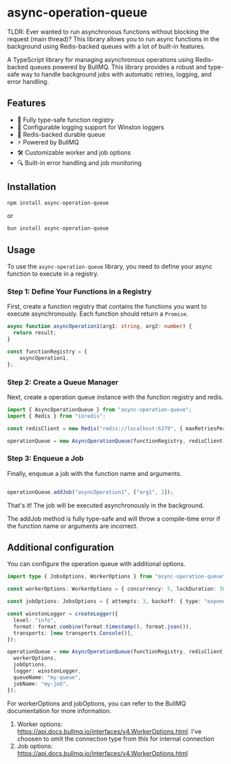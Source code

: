 # async-operation-queue

TLDR: Ever wanted to run asynchronous functions without blocking the request (main thread)? This library allows you to run async functions in the background using Redis-backed queues with a lot of built-in features.

A TypeScript library for managing asynchronous operations using Redis-backed queues powered by BullMQ. This library provides a robust and type-safe way to handle background jobs with automatic retries, logging, and error handling.

## Features

- 🚀 Fully type-safe function registry
- 📝 Configurable logging support for Winston loggers
- 🔄 Redis-backed durable queue
- ⚡ Powered by BullMQ
- 🛠️ Customizable worker and job options
- 🔍 Built-in error handling and job monitoring

## Installation

```bash
npm install async-operation-queue
```

or 

```bash
bun install async-operation-queue
```

## Usage

To use the `async-operation-queue` library, you need to define your async function to execute in a registry.

### Step 1: Define Your Functions in a Registry

First, create a function registry that contains the functions you want to execute asynchronously. Each function should return a `Promise`.

```typescript
async function asyncOperation1(arg1: string, arg2: number) {
  return result;
}

const functionRegistry = {
    asyncOperation1,
};
```

### Step 2: Create a Queue Manager

Next, create a operation queue instance with the function registry and redis.

```typescript
import { AsyncOperationQueue } from "async-operation-queue";
import { Redis } from "ioredis";

const redisClient = new Redis("redis://localhost:6379", { maxRetriesPerRequest: null });

operationQueue = new AsyncOperationQueue(functionRegistry, redisClient);
```

### Step 3: Enqueue a Job

Finally, enqueue a job with the function name and arguments.

```typescript

operationQueue.addJob("asyncOperation1", ["arg1", 2]);
```

That's it! The job will be executed asynchronously in the background.

The addJob method is fully type-safe and will throw a compile-time error if the function name or arguments are incorrect.

## Additional configuration

You can configure the operation queue with additional options.

```typescript
import type { JobsOptions, WorkerOptions } from "async-operation-queue";

const workerOptions: WorkerOptions = { concurrency: 5, lockDuration: 30000 }

const jobOptions: JobsOptions = { attempts: 3, backoff: { type: "exponential", delay: 1000 } }

const winstonLogger = createLogger({
  level: "info",
  format: format.combine(format.timestamp(), format.json()),
  transports: [new transports.Console()],
});

operationQueue = new AsyncOperationQueue(functionRegistry, redisClient, {
  workerOptions,
  jobOptions,
  logger: winstonLogger,
  queueName: "my-queue",
  jobName: "my-job",
});
```

For workerOptions and jobOptions, you can refer to the BullMQ documentation for more information.

1. Worker options: https://api.docs.bullmq.io/interfaces/v4.WorkerOptions.html. I've choosen to omit the connection type from this for internal connection
2. Job options: https://api.docs.bullmq.io/interfaces/v4.WorkerOptions.html